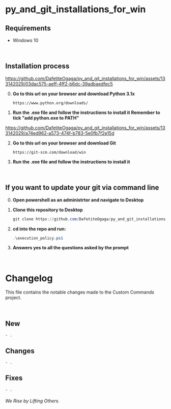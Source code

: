 # py_and_git_installations_for_win

## Requirements
- Windows 10

<br>

## Installation process

https://github.com/DafetiteOgaga/py_and_git_installations_for_win/assets/133142029/03dac575-aeff-4ff2-b6dc-39adbaedfec5

0. **Go to this url on your browser and download Python 3.1x**
   ```
   https://www.python.org/downloads/
   ```

1. **Run the .exe file and follow the instructions to install it Remember to tick "add python.exe to PATH"**

https://github.com/DafetiteOgaga/py_and_git_installations_for_win/assets/133142029/a74ed962-a573-474f-b783-5e0fb7f2e15d

2. **Go to this url on your browser and download Git**
   ```
   https://git-scm.com/download/win
   ```

3. **Run the .exe file and follow the instructions to install it**

<br>

## **If you want to update your git via command line**
0. **Open powershell as an administrtor and navigate to Desktop**

1. **Clone this repository to Desktop**
   ```powershell
   git clone https://github.com/DafetiteOgaga/py_and_git_installations_for_win.git
   ```
2. **cd into the repo and run:**
   ```powershell
   .\execution_policy.ps1
   ```
3. **Answers yes to all the questions asked by the prompt**

<br>

# Changelog
This file contains the notable changes made to the Custom Commands project.

<br>

## New
	- .


## Changes
	- .


## Fixes
	- .




###### We Rise by Lifting Others.
